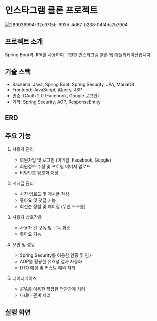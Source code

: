 # 인스타그램 클론 프로젝트

![289036994-32c9715b-693d-4d67-b238-04f4da7b7904](https://github.com/user-attachments/assets/301036db-8f9f-4d5a-9743-2750f2a06a74)


## 프로젝트 소개
Spring Boot와 JPA를 사용하여 구현한 인스타그램 클론 웹 애플리케이션입니다.


## 기술 스택
- Backend: Java, Spring Boot, Spring Security, JPA, MariaDB
- Frontend: JavaScript, jQuery, JSP
- 인증: OAuth 2.0 (Facebook, Google 로그인)
- 기타: Spring Security, AOP, ResponseEntity


## ERD


## 주요 기능
1. 사용자 관리
   - 회원가입 및 로그인 (이메일, Facebook, Google)
   - 회원정보 수정 및 프로필 이미지 업로드
   - 비밀번호 암호화 저장
   
2. 게시글 관리
   - 사진 업로드 및 게시글 작성
   - 좋아요 및 댓글 기능
   - 최신순 정렬 및 페이징 (무한 스크롤)

3. 사용자 상호작용
   - 사용자 간 구독 및 구독 취소
   - 좋아요 기능

4. 보안 및 성능
   - Spring Security를 이용한 인증 및 인가
   - AOP를 활용한 유효성 검사 자동화
   - DTO 매핑 및 커스텀 예외 처리

5. 데이터베이스
   - JPA를 이용한 복잡한 연관관계 처리
   - 다대다 관계 처리


## 실행 화면


